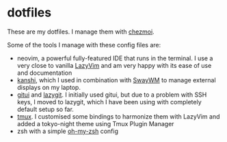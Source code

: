 # dotfiles

These are my dotfiles. I manage them with [chezmoi](https://www.chezmoi.io/).

Some of the tools I manage with these config files are:
- neovim, a powerful fully-featured IDE that runs in the terminal. I use a very close to vanilla [LazyVim](http://www.lazyvim.org/) and am very happy with its ease of use and documentation
- [kanshi](https://git.sr.ht/~emersion/kanshi), which I used in combination with [SwayWM](https://swaywm.org/) to manage external displays on my laptop.
- [gitui](https://github.com/extrawurst/gitui) and [lazygit](https://github.com/jesseduffield/lazygit). I initially used gitui, but due to a problem with SSH keys, I moved to lazygit, which I have been using with completely default setup so far.
- [tmux](https://github.com/tmux/tmux/wiki). I customised some bindings to harmonize them with LazyVim and added a tokyo-night theme using Tmux Plugin Manager
- zsh with a simple [oh-my-zsh](https://ohmyz.sh/) config
